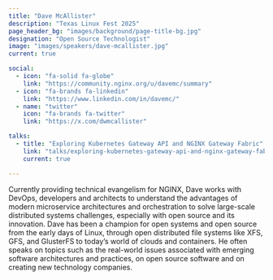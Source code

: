 ```yaml
---
title: "Dave McAllister"
description: "Texas Linux Fest 2025"
page_header_bg: "images/background/page-title-bg.jpg"
designation: "Open Source Technologist"
image: "images/speakers/dave-mcallister.jpg"
current: true

social:
  - icon: "fa-solid fa-globe"
    link: "https://community.nginx.org/u/davemc/summary"
  - icon: "fa-brands fa-linkedin"
    link: "https://www.linkedin.com/in/davemc/"
  - name: "twitter"
    icon: "fa-brands fa-twitter"
    link: "https://x.com/dwmcallister"

talks:
  - title: "Exploring Kubernetes Gateway API and NGINX Gateway Fabric"
    link: "talks/exploring-kubernetes-gateway-api-and-nginx-gateway-fabric/"
    current: true

---
```


Currently providing technical evangelism for NGINX, Dave works with DevOps, 
developers and architects to understand the advantages of modern microservice 
architectures and orchestration to solve large-scale distributed systems 
challenges, especially with open source and its innovation. Dave has been a 
champion for open systems and open source from the early days of Linux, through 
open distributed file systems like XFS, GFS, and GlusterFS to today’s world of 
clouds and containers. He often speaks on topics such as the real-world issues 
associated with emerging software architectures and practices, on open source 
software and on creating new technology companies.

